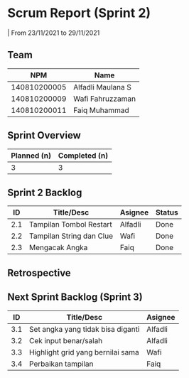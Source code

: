 # Scrum Report (Sprint 2)
| From 23/11/2021 to 29/11/2021

## Team
| NPM           | Name              |
| ------------- |-------------------|
| 140810200005  | Alfadli Maulana S |
| 140810200009  | Wafi Fahruzzaman  |
| 140810200011  | Faiq Muhammad     |

## Sprint Overview
| Planned (n)   | Completed (n) |
| ------------- |-------------- |
| 3             | 3             |

## Sprint 2 Backlog

| ID  | Title/Desc | Asignee | Status |
| --- | ---------- | ------- | ------ |
| 2.1 | Tampilan Tombol Restart | Alfadli | Done |
| 2.2 | Tampilan String dan Clue | Wafi | Done |
| 2.3 | Mengacak Angka	 | Faiq | Done |

## Retrospective 



## Next Sprint Backlog (Sprint 3)
| ID  | Title/Desc | Asignee | 
| --- | ---------- | ------- | 
| 3.1 | Set angka yang tidak bisa diganti | Alfadli |
| 3.2 | Cek input benar/salah | Alfadli |
| 3.3 | Highlight grid yang bernilai sama | Wafi |
| 3.4 | Perbaikan tampilan | Faiq | 